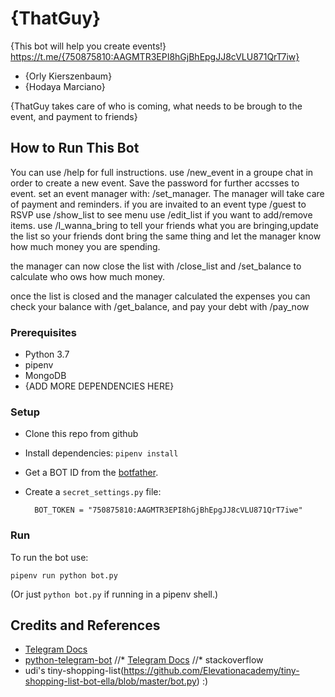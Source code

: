 # {ThatGuy}
{This bot will help you create events!} <https://t.me/{750875810:AAGMTR3EPI8hGjBhEpgJJ8cVLU871QrT7iw}>

* {Orly Kierszenbaum}
* {Hodaya Marciano}

{ThatGuy takes care of who is coming, what needs to be brough to the event, and payment to friends}

## How to Run This Bot
You can use /help for full instructions.
use /new_event in a groupe chat in order to create a new event. Save the password for further accsses to event.
set an event manager with: /set_manager. The manager will take care of payment and reminders.
if you are invaited to an event type /guest to RSVP
use /show_list to see menu
use /edit_list if you want to add/remove items.
use /I_wanna_bring to tell your friends what you are bringing,update the list so your friends dont bring the same thing and let the manager know how much money you are spending.

the manager can now close the list with /close_list and /set_balance to calculate who ows how much money.

once the list is closed and the manager calculated the expenses you can check your balance with /get_balance, 
and pay your debt with /pay_now

### Prerequisites
* Python 3.7
* pipenv
* MongoDB
* {ADD MORE DEPENDENCIES HERE}

### Setup
* Clone this repo from github
* Install dependencies: `pipenv install`
* Get a BOT ID from the [botfather](https://telegram.me/BotFather).
* Create a `secret_settings.py` file:

        BOT_TOKEN = "750875810:AAGMTR3EPI8hGjBhEpgJJ8cVLU871QrT7iwe"

### Run
To run the bot use:

    pipenv run python bot.py

(Or just `python bot.py` if running in a pipenv shell.)

## Credits and References
* [Telegram Docs](https://core.telegram.org/bots)
* [python-telegram-bot](https://github.com/python-telegram-bot/python-telegram-bot)
//* [Telegram Docs]()
//* stackoverflow
* udi's tiny-shopping-list(https://github.com/Elevationacademy/tiny-shopping-list-bot-ella/blob/master/bot.py) :)

